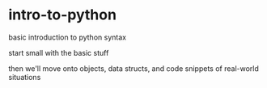 # intro-to-python

basic introduction to python syntax

start small with the basic stuff

then we'll move onto objects, data structs, and code snippets of real-world situations
